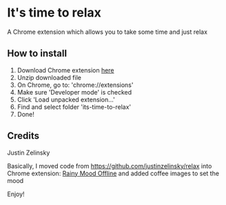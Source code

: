 # It's time to relax

A Chrome extension which allows you to take some time and just relax

## How to install

1) Download Chrome extension [here](https://www.dropbox.com/s/t02h225mk9wu3uy/its-time-to-relax.zip?dl=1)
2) Unzip downloaded file
2) On Chrome, go to: 'chrome://extensions'
3) Make sure 'Developer mode' is checked
4) Click 'Load unpacked extension...'
5) Find and select folder 'its-time-to-relax'
6) Done!

## Credits

Justin Zelinsky

Basically, I moved code from https://github.com/justinzelinsky/relax into Chrome extension: [Rainy Mood Offline](https://github.com/justinzelinsky/rainymoodoffline) and added coffee images to set the mood

Enjoy!
